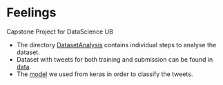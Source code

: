 # Feelings
Capstone Project for DataScience UB

* The directory [DatasetAnalysis](./DatasetAnalysis) contains individual steps to analyse the dataset.
* Dataset with tweets for both training and submission can be found in [data](./data).
* The [model](./model) we used from keras in order to classify the tweets.

